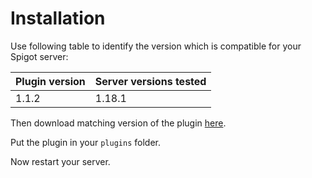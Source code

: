 # Installation

Use following table to identify the version which is compatible for your Spigot server:  

|Plugin version|Server versions tested|
|--------------|----------------------|
|1.1.2         |1.18.1                |

Then download matching version of the plugin [here](https://github.com/joestrhq/CartJets/releases).  
  
Put the plugin in your `plugins` folder.

Now restart your server.